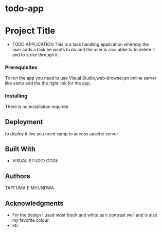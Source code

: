 # todo-app
 # Project Title
* TODO APPLICATION
This is a task handling application whereby the user adds a task he wants to do and the user is also abke to to delete it and to strike through it.
### Prerequisites
To run the app you need to use Visual Studio,web-browser,an online server like xamp and the the right link for the app.
### Installing
There is no installation required
## Deployment
to deploy it live you need xamp to access apache server
## Built With
* VISUAL STUDIO CODE
## Authors
TAPFUMA E MHUNDWA
## Acknowledgments
* For the design i used most black and white as it contrast well and is also my favorite colour.
* etc


